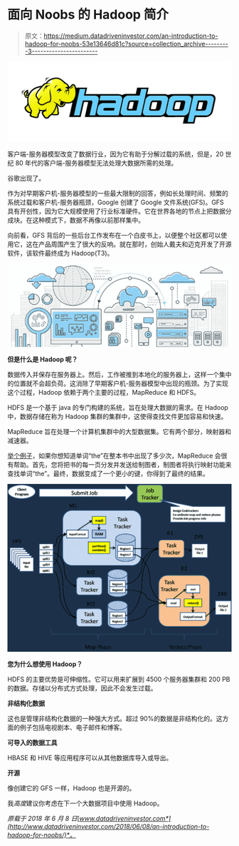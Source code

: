 # 面向 Noobs 的 Hadoop 简介

> 原文：<https://medium.datadriveninvestor.com/an-introduction-to-hadoop-for-noobs-53e13646d81c?source=collection_archive---------3----------------------->

![](img/2f845e0bad52ddcba6d2f7ce9ddace36.png)

客户端-服务器模型改变了数据行业，因为它有助于分解过载的系统，但是，20 世纪 80 年代的客户端-服务器模型无法处理大数据所需的处理。

谷歌出现了。

作为对早期客户机-服务器模型的一些最大限制的回答，例如长处理时间、频繁的系统过载和客户机-服务器瓶颈，Google 创建了 Google 文件系统(GFS)。GFS 具有开创性，因为它大规模使用了行业标准硬件。它在世界各地的节点上把数据分成块。在这种模式下，数据不再像以前那样集中。

向前看，GFS 背后的一些后台工作发布在一个白皮书上，以便整个社区都可以使用它，这在产品周围产生了很大的反响。就在那时，创始人戴夫和迈克开发了开源软件，该软件最终成为 Hadoop(T3)。

![](img/419395abbaaac9ea1989ff9a98ff95ce.png)

**但是什么是 Hadoop 呢？**

数据传入并保存在服务器上。然后，工作被推到本地化的服务器上，这样一个集中的位置就不会超负荷。这消除了早期客户机-服务器模型中出现的瓶颈。为了实现这个过程，Hadoop 依赖于两个主要的过程，MapReduce 和 HDFS。

HDFS 是一个基于 java 的专门构建的系统，旨在处理大数据的需求。在 Hadoop 中，数据存储在称为 Hadoop 集群的集群中，这使得查找文件更加容易和快速。

MapReduce 旨在处理一个计算机集群中的大型数据集。它有两个部分，映射器和减速器。

[举个例子](https://www.dezyre.com/article/hadoop-architecture-explained-what-it-is-and-why-it-matters/317)，如果你想知道单词“the”在整本书中出现了多少次，MapReduce 会很有帮助。首先，您将把书的每一页分发并发送给制图者，制图者将执行映射功能来查找单词“the”。最终，数据变成了一个更小的键，你得到了最终的结果。

![](img/f964ce5f6e55ead00d7c879033c01704.png)

**您为什么想使用 Hadoop？**

HDFS 的主要优势是可伸缩性。它可以用来扩展到 4500 个服务器集群和 200 PB 的数据。存储以分布式方式处理，因此不会发生过载。

**非结构化数据**

这也是管理非结构化数据的一种强大方式。超过 90%的数据是非结构化的。这方面的例子包括电视剧本、电子邮件和博客。

**可导入的数据工具**

HBASE 和 HIVE 等应用程序可以从其他数据库导入或导出。

**开源**

像创建它的 GFS 一样，Hadoop 也是开源的。

我*高度*建议你考虑在下一个大数据项目中使用 Hadoop。

*原载于 2018 年 6 月 8 日*[*www.datadriveninvestor.com*](http://www.datadriveninvestor.com/2018/06/08/an-introduction-to-hadoop-for-noobs/)*。*